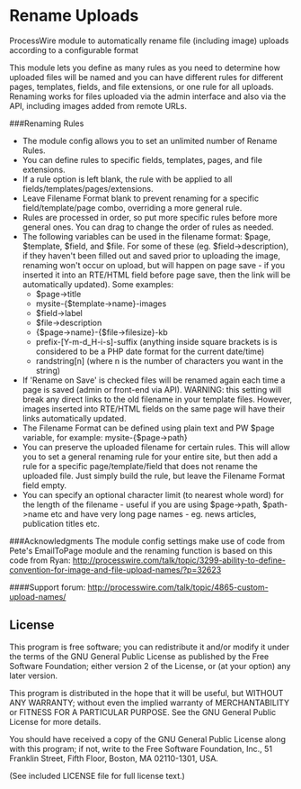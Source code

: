 Rename Uploads
==============

ProcessWire module to automatically rename file (including image) uploads according to a configurable format

This module lets you define as many rules as you need to determine how uploaded files will be named and you can have different rules for different pages, templates, fields, and file extensions, or one rule for all uploads.
Renaming works for files uploaded via the admin interface and also via the API, including images added from remote URLs.

###Renaming Rules
* The module config allows you to set an unlimited number of Rename Rules.
* You can define rules to specific fields, templates, pages, and file extensions.
* If a rule option is left blank, the rule with be applied to all fields/templates/pages/extensions.
* Leave Filename Format blank to prevent renaming for a specific field/template/page combo, overriding a more general rule.
* Rules are processed in order, so put more specific rules before more general ones. You can drag to change the order of rules as needed.
* The following variables can be used in the filename format: $page, $template, $field, and $file. For some of these (eg. $field->description), if they haven't been filled out and saved prior to uploading the image, renaming won't occur on upload, but will happen on page save - if you inserted it into an RTE/HTML field before page save, then the link will be automatically updated). Some examples:
  * $page->title
  * mysite-{$template->name}-images
  * $field->label
  * $file->description
  * {$page->name}-{$file->filesize}-kb
  * prefix-[Y-m-d_H-i-s]-suffix (anything inside square brackets is is considered to be a PHP date format for the current date/time)
  * randstring\[n\] (where n is the number of characters you want in the string)
* If 'Rename on Save' is checked files will be renamed again each time a page is saved (admin or front-end via API). WARNING: this setting will break any direct links to the old filename in your template files. However, images inserted into RTE/HTML fields on the same page will have their links automatically updated.
* The Filename Format can be defined using plain text and PW $page variable, for example: mysite-{$page->path}
* You can preserve the uploaded filename for certain rules. This will allow you to set a general renaming rule for your entire site, but then add a rule for a specific page/template/field that does not rename the uploaded file. Just simply build the rule, but leave the Filename Format field empty.
* You can specify an optional character limit (to nearest whole word) for the length of the filename - useful if you are using $page->path, $path->name etc and have very long page names - eg. news articles, publication titles etc.

###Acknowledgments
The module config settings make use of code from Pete's EmailToPage module and the renaming function is based on this code from Ryan:
http://processwire.com/talk/topic/3299-ability-to-define-convention-for-image-and-file-upload-names/?p=32623

####Support forum:
http://processwire.com/talk/topic/4865-custom-upload-names/


## License

This program is free software; you can redistribute it and/or
modify it under the terms of the GNU General Public License
as published by the Free Software Foundation; either version 2
of the License, or (at your option) any later version.

This program is distributed in the hope that it will be useful,
but WITHOUT ANY WARRANTY; without even the implied warranty of
MERCHANTABILITY or FITNESS FOR A PARTICULAR PURPOSE.  See the
GNU General Public License for more details.

You should have received a copy of the GNU General Public License
along with this program; if not, write to the Free Software
Foundation, Inc., 51 Franklin Street, Fifth Floor, Boston, MA  02110-1301, USA.

(See included LICENSE file for full license text.)